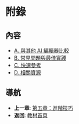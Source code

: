 # 附錄

## 內容

- [A. 與其他 AI 編輯器比較](./A-comparison.md)
- [B. 常見問題與最佳實踐](./B-faq.md)
- [C. 快速參考](./C-quick-reference.md)
- [D. 相關資源](./D-resources.md)

## 導航

- **上一章**: [第五章：進階技巧](../chapter5/README.md)
- **返回**: [教材首頁](../../README.md)
